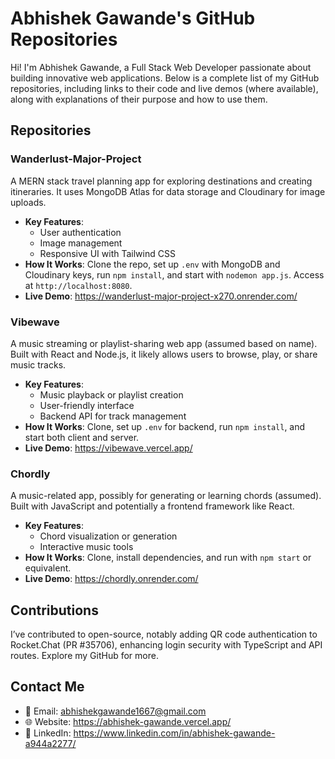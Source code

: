 # Abhishek Gawande's GitHub Repositories

Hi! I'm Abhishek Gawande, a Full Stack Web Developer passionate about building innovative web applications. Below is a complete list of my GitHub repositories, including links to their code and live demos (where available), along with explanations of their purpose and how to use them.

## Repositories

### Wanderlust-Major-Project

A MERN stack travel planning app for exploring destinations and creating itineraries. It uses MongoDB Atlas for data storage and Cloudinary for image uploads.

- **Key Features**:
  - User authentication
  - Image management
  - Responsive UI with Tailwind CSS
- **How It Works**: Clone the repo, set up `.env` with MongoDB and Cloudinary keys, run `npm install`, and start with `nodemon app.js`. Access at `http://localhost:8080`.
- **Live Demo**: https://wanderlust-major-project-x270.onrender.com/

### Vibewave

A music streaming or playlist-sharing web app (assumed based on name). Built with React and Node.js, it likely allows users to browse, play, or share music tracks.

- **Key Features**:
  - Music playback or playlist creation
  - User-friendly interface
  - Backend API for track management
- **How It Works**: Clone, set up `.env` for backend, run `npm install`, and start both client and server.
- **Live Demo**: https://vibewave.vercel.app/

### Chordly

A music-related app, possibly for generating or learning chords (assumed). Built with JavaScript and potentially a frontend framework like React.

- **Key Features**:
  - Chord visualization or generation
  - Interactive music tools
- **How It Works**: Clone, install dependencies, and run with `npm start` or equivalent.
- **Live Demo**: https://chordly.onrender.com/

## Contributions

I’ve contributed to open-source, notably adding QR code authentication to Rocket.Chat (PR #35706), enhancing login security with TypeScript and API routes. Explore my GitHub for more.

## Contact Me

- 📧 Email: abhishekgawande1667@gmail.com
- 🌐 Website: https://abhishek-gawande.vercel.app/
- 💼 LinkedIn: https://www.linkedin.com/in/abhishek-gawande-a944a2277/
